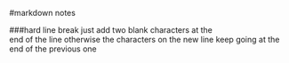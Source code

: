 #markdown notes

###hard line break
just add two blank characters at the  
end of the line
otherwise the characters on the new line keep going at the end of the previous one